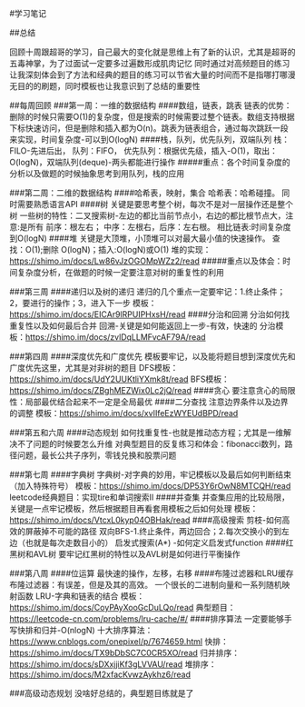 #学习笔记

##总结

回顾十周跟超哥的学习，自己最大的变化就是思维上有了新的认识，尤其是超哥的五毒神掌，为了过面试一定要多过遍数形成肌肉记忆
同时通过对高频题目的练习让我深刻体会到了方法和经典的题目的练习可以节省大量的时间而不是指哪打哪漫无目的的刷题，同时模板也让我意识到了总结的重要性

##每周回顾
###第一周：一维的数据结构
####数组，链表，跳表
链表的优势：删除的时候只需要O(1)的复杂度，但是搜索的时候需要过整个链表。数组支持根据下标快速访问，但是删除和插入都为O(n)。跳表为链表组合，通过每次跳跃一段来实现，时间复杂度-可以到O(logN)
####栈，队列，优先队列，双端队列
栈：FILO-先进后出， 队列：FIFO， 优先队列：根据优先级，插入-O(1)，取出：O(logN)，双端队列(deque)-两头都能进行操作
#####重点：各个时间复杂度的分析以及做题的时候抽象思考到用队列，栈的应用

###第二周：二维的数据结构
####哈希表，映射，集合
哈希表：哈希碰撞。 同时需要熟悉语言API
####树
关键是要思考整个树，每次不是对一层操作还是整个树
一些树的特性：二叉搜索树-左边的都比当前节点小，右边的都比根节点大，注意:是所有
前序：根左右； 中序：左根右，后序：左右根。 相比链表:时间复杂度到O(logN)
####堆
关键是大顶堆，小顶堆可以对最大最小值的快速操作。 查找：O(1);删除 O(logN)；插入:O(logN)或O(1)
堆的实现：https://shimo.im/docs/Lw86vJzOGOMpWZz2/read
#####重点以及体会：时间复杂度分析，在做题的时候一定要注意对树的重复性的利用

###第三周
####递归以及树的递归
递归的几个重点一定要牢记：1.终止条件；2，要进行的操作；3，进入下一步
模板：https://shimo.im/docs/EICAr9lRPUIPHxsH/read
####分治和回溯
分治如何找重复性以及如何最后合并
回溯-关键是如何能返回上一步-有效，快速的
分治模板：https://shimo.im/docs/zvlDqLLMFvcAF79A/read

###第四周
####深度优先和广度优先
模板要牢记，以及能将题目想到深度优先和广度优先这里，尤其是对非树的题目
DFS模板：https://shimo.im/docs/UdY2UUKtliYXmk8t/read
BFS模板：https://shimo.im/docs/ZBghMEZWix0Lc2jQ/read
####贪心
要注意贪心的局限性：局部最优结合起来不一定是全局最优
####二分查找
注意边界条件以及边界的调整
模板：https://shimo.im/docs/xvIIfeEzWYEUdBPD/read

###第五和六周
####动态规划
如何找重复性-也就是推动态方程；尤其是一维解决不了问题的时候要怎么升维
对典型题目的反复练习和体会：fibonacci数列，路径问题，最长公共子序列，零钱兑换和股票问题

###第七周
####字典树
字典树-对字典的妙用，牢记模板以及最后如何判断结束（加入特殊符号）
模板：https://shimo.im/docs/DP53Y6rOwN8MTCQH/read
leetcode经典题目：实现tire和单词搜索Ⅱ
####并查集
并查集应用的比较局限，关键是一点牢记模板，然后根据题目再看套用模板之后如何处理
模板：https://shimo.im/docs/VtcxL0kyp04OBHak/read
####高级搜索
剪枝-如何高效的屏蔽掉不可能的路径
双向BFS-1.终止条件，两边回合；2.每次交换小的到左边（也就是每次走数目小的）
启发式搜索(A*) -如何定义启发式function
####红黑树和AVL树
要牢记红黑树的特性以及AVL树是如何进行平衡操作

###第八周
####位运算
最快速的操作，左移，右移
####布隆过滤器和LRU缓存
布隆过滤器：有误差，但是及其的高效。 一个很长的二进制向量和一系列随机映射函数
LRU-字典和链表的结合
模板：https://shimo.im/docs/CoyPAyXooGcDuLQo/read
典型题目：https://leetcode-cn.com/problems/lru-cache/#/
####排序算法
一定要能够手写快排和归并-O(nlogN)
十大排序算法： https://www.cnblogs.com/onepixel/p/7674659.html
快排：https://shimo.im/docs/TX9bDbSC7C0CR5XO/read
归并排序：https://shimo.im/docs/sDXxjjiKf3gLVVAU/read
堆排序：https://shimo.im/docs/M2xfacKvwzAykhz6/read

###高级动态规划
没啥好总结的，典型题目练就是了



